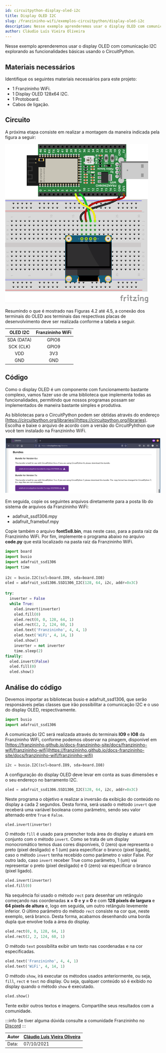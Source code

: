 ```yaml
---
id: circuitpython-display-oled-i2c
title: Display OLED I2C
slug: /franzininho-wifi/exemplos-circuitpython/display-oled-i2c
description: Nesse exemplo aprenderemos usar o display OLED com comunicação I2C explorando as funcionalidades básicas usando o CircuitPython.
author: Cláudio Luís Vieira Oliveira
---
```


Nesse exemplo aprenderemos usar o display OLED com comunicação I2C explorando as funcionalidades básicas usando o CircuitPython.

## Materiais necessários

Identifique os seguintes materiais necessários para este projeto:

- 1 Franzininho WiFi.
- 1 Display OLED 128x64 I2C.
- 1 Protoboard.
- Cabos de ligação.

## Circuito

A próxima etapa consiste em realizar a montagem da maneira indicada pela figura a seguir:

![Circuito Display OLED I2C](img/display-oled-i2c/circuito-display-oled-i2c.png)

Resumindo o que é mostrado nas Figuras 4.2 até 4.5, a conexão dos terminais do OLED aos terminais das respectivas placas de desenvolvimento deve ser realizada conforme a tabela a seguir.

|  OLED I2C  | Franzininho WiFi |
|:----------:|:----------------:|
| SDA (DATA) |       GPIO8      |
|  SCK (CLK) |       GPIO9      |
|     VDD    |        3V3       |
|     GND    |        GND       |

## Código

Como o display OLED é um componente com funcionamento bastante complexo, vamos fazer uso de uma biblioteca que implementa todas as funcionalidades, permitindo que nossos programas possam ser implementados de maneira bastante simples e produtiva.

As bibliotecas para o CircuitPython podem ser obtidas através do endereço [https://circuitpython.org/libraries](https://circuitpython.org/libraries). Escolha e baixe o arquivo de acordo com a versão do CircuitPyhthon que você tem instalado na Franzininho WiFi.

![Bibliotecas](img/display-oled-i2c/libraries.png)

Em seguida, copie os seguintes arquivos diretamente para a posta lib do sistema de arquivos da Franzininho WiFi:
- adafruit_ssd1306.mpy
- adafruit_framebuf.mpy

Copie também o arquivo **font5x8.bin**, mas neste caso, para a pasta raiz da Franzininho WiFi. Por fim, implemente o programa abaixo no arquivo **code.py** que está localizado na pasta raiz da Franzininho WiFi.

```python
import board
import busio
import adafruit_ssd1306
import time

i2c = busio.I2C(scl=board.IO9, sda=board.IO8)
oled = adafruit_ssd1306.SSD1306_I2C(128, 64, i2c, addr=0x3C)

try:
  inverter = False
  while True:
    oled.invert(inverter)
    oled.fill(0)
    oled.rect(0, 0, 128, 64, 1)
    oled.rect(2, 2, 124, 60, 1)
    oled.text('Franzininho', 4, 4, 1)
    oled.text('WiFi', 4, 14, 1)
    oled.show()
    inverter = not inverter
    time.sleep(2)
finally:
  oled.invert(False)
  oled.fill(0)
  oled.show()
```

## Análise do código


Devemos importar as bibliotecas busio e adafruit_ssd1306, que serão responsáveis pelas classes que irão possibilitar a comunicação I2C e o uso do display OLED, respectivamente. 
```python
import busio
import adafruit_ssd1306
```
A comunicação I2C será realizada através do terminais **IO9** e **IO8** da Franzininho WiFi, conforme podemos observar na pinagem, disponível em [https://franzininho.github.io/docs-franzininho-site/docs/franzininho-wifi/franzininho-wifi](https://franzininho.github.io/docs-franzininho-site/docs/franzininho-wifi/franzininho-wifi) 
```python
i2c = busio.I2C(scl=board.IO9, sda=board.IO8)
```
A configuração do display OLED deve levar em conta as suas dimensões e o seu endereço no barramento I2C.
```python
oled = adafruit_ssd1306.SSD1306_I2C(128, 64, i2c, addr=0x3C)
```
Neste programa o objetivo e realizar a inversão da exibição do conteúdo no display a cada 2 segundos. Desta forma, será usado o método `invert` que receberá uma variável booleana como parâmetro, sendo seu valor alternado entre `True` e `False`.
```python
oled.invert(inverter)
```
O método `fill` é usado para preencher toda área do display e atuará em conjunto com o método `invert`. Como se trata de um display monocromático temos duas cores disponíveis, 0 (zero) que representa o preto (pixel desligado) e 1 (um) para especificar o branco (pixel ligado), caso o método `invert` tenha recebido como parâmetro o valor False. Por outro lado, caso `invert` receber True como parâmetro,  1 (um) vai representar o preto (pixel desligado) e 0 (zero) vai especificar o branco (pixel ligado).
```python
oled.invert(inverter)
oled.fill(0)
```
Na sequência foi usado o método `rect` para desenhar um retângulo começando nas coordenadas **x = 0** e **y = 0** e com **128 pixels de largura** e **64 pixels de altura** e, logo em seguida, um outro retângulo levemente inferior. O último parâmetro do método `rect` consiste na cor que, neste exemplo, será branco. Desta forma, acabamos desenhando uma borda dupla que envolve toda a área do display. 
```python
oled.rect(0, 0, 128, 64, 1)
oled.rect(2, 2, 124, 60, 1)
```
O método `text` possibilita exibir um texto nas coordenadas e na cor especificadas.
```python
oled.text('Franzininho', 4, 4, 1)
oled.text('WiFi', 4, 14, 1)
```
O método `show`, irá executar os métodos usados anteriormente, ou seja, `fill`, `rect` e `text` no display. Ou seja, qualquer conteúdo só é exibido no display quando o método `show` é executado.
```python
oled.show()
```

Tente exibir outros textos e imagens. Compartilhe seus resultados com a comunidade. 

:::info
Se tiver alguma dúvida consulte a comunidade Franzininho no [Discord](https://discord.gg/H5kENmWGaz)
:::

| Autor | [Cláudio Luís Vieira Oliveira](mailto:claudio.oliveira@fatec.sp.gov.br) |
|-------|--------------|
| Data: | 07/10/2021   |
